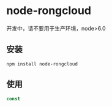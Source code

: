 node-rongcloud
==============

开发中，请不要用于生产环境，node>6.0

## 安装
```
npm install node-rongcloud
```


## 使用
```javascript
const
```
